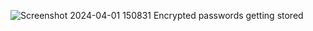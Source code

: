 ![Screenshot 2024-04-01 150831](https://github.com/jitendramalipeddi/finathon/assets/63632993/0eeee70e-f6b4-42ba-9997-9e4b219ea0ea)
Encrypted passwords getting stored
